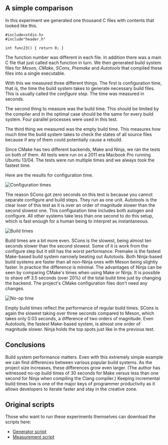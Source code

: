 A simple comparison
-------

In this experiment we generated one thousand C files with contents that looked like this.

    #include<stdio.h>
    #include"header.h"

    int func23() { return 0; }

The function number was different in each file. In addition there was a main C file that just called each function in turn. We then generated build system files for *Meson*, *CMake*, *SCons*, *Premake* and *Autotools* that compiled these files into a single executable.

With this we measured three different things. The first is configuration time, that is, the time the build system takes to generate necessary build files. This is usually called the *configure step*. The time was measured in seconds.

The second thing to measure was the build time. This should be limited by the compiler and in the optimal case should be the same for every build system. Four parallel processes were used in this test.

The third thing we measured was the empty build time. This measures how much time the build system takes to check the states of all source files because if any of them could potentially cause a rebuild.

Since CMake has two different backends, Make and Ninja, we ran the tests on both of them. All tests were run on a 2011 era Macbook Pro running Ubuntu 13/04. The tests were run multiple times and we always took the fastest time.

Here are the results for configuration time.

![Configuration times](https://raw.githubusercontent.com/wiki/jpakkane/meson/conftime.png)

The reason SCons got zero seconds on this test is because you cannot separate configure and build steps. They run as one unit. Autotools is the clear loser of this test as it is over an order of magnitude slower than the second slowest one. This configuration time includes both autogen and configure. All other systems take less than one second to do this setup, which is fast enough for a human being to interpret as instantaneous.

![Build times](https://raw.githubusercontent.com/wiki/jpakkane/meson/buildtime.png)

Build times are a bit more even. SCons is the slowest, being almost ten seconds slower than the second slowest. Some of it is work from the configure step but it still has the worst performance. Premake is the fastest Make-based build system narrowly beating out Autotools. Both Ninja-based build systems are faster than all non-Ninja ones with Meson being slightly faster. In practice the difference is minimal. The advantages of Ninja can be seen by comparing CMake's times when using Make or Ninja. It is possible to shave off 3.5 seconds (over 20%) of the total build time just by changing the backend. The project's CMake configuration files don't need any changes.

![No-op time](https://raw.githubusercontent.com/wiki/jpakkane/meson/emptytime.png)

Empty build times reflect the performance of regular build times. SCons is again the slowest taking over three seconds compared to Meson, which takes only 0.03 seconds, a difference of two orders of magnitude. Even Autotools, the fastest Make-based system, is almost one order of magnitude slower. Ninja holds the top spots just like in the previous test.

Conclusions
-----

Build system performance matters. Even with this extremely simple example we can find differences between various popular build systems. As the project size increases, these differences grow even larger. (The author has witnessed no-op build times of 30 seconds for Make versus less than one second for Ninja when compiling the Clang compiler.) Keeping incremental build times low is one of the major keys of programmer productivity as it allows developers to iterate faster and stay in the creative zone.

Original scripts
-----

Those who want to run these experiments themselves can download the scripts here:

* [Generator script](https://raw.githubusercontent.com/wiki/jpakkane/meson/gen_src.py)
* [Measurement script](https://raw.githubusercontent.com/wiki/jpakkane/meson/measure.py)